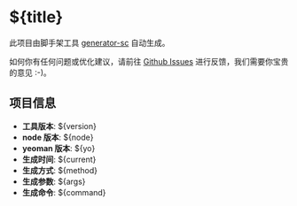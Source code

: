# ${title}

此项目由脚手架工具 [generator-sc](${github_url}) 自动生成。

如何你有任何问题或优化建议，请前往 [Github Issues](${github_url}) 进行反馈，我们需要你宝贵的意见 :-)。

## 项目信息

- **工具版本**: ${version}
- **node 版本**: ${node}
- **yeoman 版本**: ${yo}
- **生成时间**: ${current}
- **生成方式**: ${method}
- **生成参数**: ${args}
- **生成命令**: ${command}

